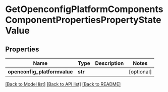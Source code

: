 # GetOpenconfigPlatformComponentsComponentPropertiesPropertyStateValue

## Properties
Name | Type | Description | Notes
------------ | ------------- | ------------- | -------------
**openconfig_platformvalue** | **str** |  | [optional] 

[[Back to Model list]](../README.md#documentation-for-models) [[Back to API list]](../README.md#documentation-for-api-endpoints) [[Back to README]](../README.md)



